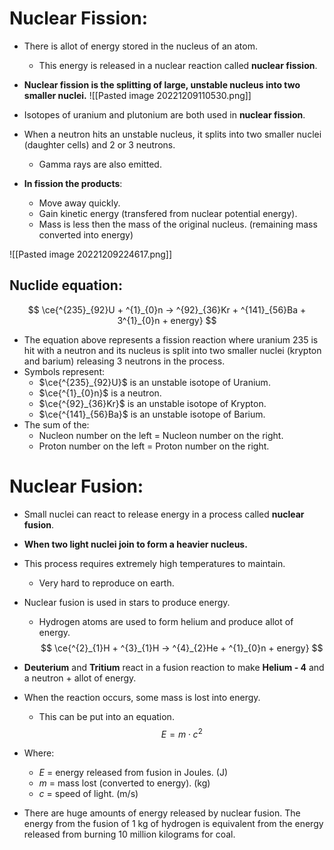 # Nuclear Fission:
- There is allot of energy stored in the nucleus of an atom.
	- This energy is released in a nuclear reaction called **nuclear fission**.
- **Nuclear fission is the splitting of large, unstable nucleus into two smaller nuclei.**
![[Pasted image 20221209110530.png]]
- Isotopes of uranium and plutonium are both used in **nuclear fission**.
- When a neutron hits an unstable nucleus, it splits into two smaller nuclei (daughter cells) and 2 or 3 neutrons.
	- Gamma rays are also emitted.

- **In fission the products**:
	- Move away quickly.
	- Gain kinetic energy (transfered from nuclear potential energy).
	- Mass is less then the mass of the original nucleus. (remaining mass converted into energy)

![[Pasted image 20221209224617.png]]
## Nuclide equation:
$$
\ce{^{235}_{92}U + ^{1}_{0}n -> ^{92}_{36}Kr + ^{141}_{56}Ba + 3^{1}_{0}n + energy}
$$
- The equation above represents a fission reaction where uranium 235 is hit with a neutron and its nucleus is split into two smaller nuclei (krypton and barium) releasing 3 neutrons in the process.
- Symbols represent:
	- $\ce{^{235}_{92}U}$ is an unstable isotope of Uranium.
	- $\ce{^{1}_{0}n}$ is a neutron.
	- $\ce{^{92}_{36}Kr}$ is an unstable isotope of Krypton.
	- $\ce{^{141}_{56}Ba}$ is an unstable isotope of Barium.
- The sum of the:
	- Nucleon number on the left = Nucleon number on the right.
	- Proton number on the left = Proton number on the right.

# Nuclear Fusion:
- Small nuclei can react to release energy in a process  called **nuclear fusion**.
- **When two light nuclei join to form a heavier nucleus.**
- This process requires extremely high temperatures to maintain.
	- Very hard to reproduce on earth.
- Nuclear fusion is used in stars to produce energy.
	- Hydrogen atoms are used to form helium and produce allot of energy.
$$
\ce{^{2}_{1}H + ^{3}_{1}H -> ^{4}_{2}He + ^{1}_{0}n + energy}
$$
- **Deuterium** and **Tritium** react in a fusion reaction to make **Helium - 4** and a neutron + allot of energy. 
- When the reaction occurs, some mass is lost into energy.
	- This can be put into an equation.
$$
E = m \cdot c^2
$$
- Where:
	- $E$ = energy released from fusion in Joules. (J)
	- $m$ = mass lost (converted to energy). (kg)
	- $c$ = speed of light. (m/s)

- There are huge amounts of energy released by nuclear fusion. The energy from the fusion of 1 kg of hydrogen is equivalent from the energy released from burning 10 million kilograms for coal.